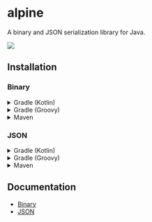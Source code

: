 # alpine
A binary and JSON serialization library for Java.

![](https://wakatime.com/badge/github/mudkipdev/alpine.svg)

## Installation
### Binary

<details>
<summary>Gradle (Kotlin)</summary>
<br>

```kts
dependencies {
    implementation("dev.mudkip:alpine-binary:0.1.1")
    implementation("io.netty:netty-buffer:4.2.0.Final")
}
```

</details>

<details>
<summary>Gradle (Groovy)</summary>
<br>

```groovy
dependencies {
    implementation 'dev.mudkip:alpine-binary:0.1.1'
    implementation 'io.netty:netty-buffer:4.2.0.Final'
}
```

</details>

<details>
<summary>Maven</summary>
<br>

```xml
<dependency>
    <groupId>dev.mudkip</groupId>
    <artifactId>alpine-binary</artifactId>
    <version>0.1.1</version>
</dependency>

<dependency>
    <groupId>io.netty</groupId>
    <artifactId>netty-buffer</artifactId>
    <version>4.2.0.Final</version>
</dependency>
```

</details>

### JSON

<details>
<summary>Gradle (Kotlin)</summary>
<br>

```kts
dependencies {
    implementation("dev.mudkip:alpine-json:0.2.0")
}
```

</details>

<details>
<summary>Gradle (Groovy)</summary>
<br>

```groovy
dependencies {
    implementation 'dev.mudkip:alpine-json:0.2.0'
}
```

</details>

<details>
<summary>Maven</summary>
<br>

```xml
<dependency>
    <groupId>dev.mudkip</groupId>
    <artifactId>alpine-json</artifactId>
    <version>0.2.0</version>
</dependency>
```

</details>

## Documentation
- [Binary](./binary.md)
- [JSON](./json.md)